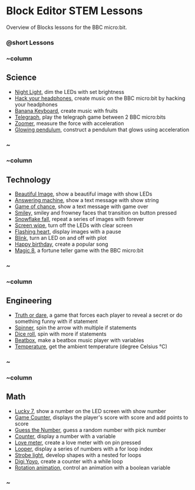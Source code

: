 # Block Editor STEM Lessons

Overview of Blocks lessons for the BBC micro:bit.

### @short Lessons

### ~column 

## Science

* [Night Light](/lessons/night-light), dim the LEDs with set brightness
* [Hack your headphones](/projects/hack-your-headphones), create music on the BBC micro:bit by hacking your headphones
* [Banana Keyboard](/projects/banana-keyboard), create music with fruits
* [Telegraph](/projects/telegraph), play the telegraph game between 2 BBC micro:bits
* [Zoomer](/lessons/zoomer), measure the force with acceleration
* [Glowing pendulum](/lessons/glowing-pendulum), construct a pendulum that glows using acceleration

### ~

### ~column 

## Technology

* [Beautiful Image](/lessons/beautiful-image), show a beautiful image with show LEDs
* [Answering machine](/lessons/answering-machine), show a text message with show string
* [Game of chance](/lessons/game-of-chance), show a text message with game over
* [Smiley,](/lessons/smiley) smiley and frowney faces that transition on button pressed
* [Snowflake fall](/lessons/snowflake-fall), repeat a series of images with forever
* [Screen wipe](/lessons/screen-wipe), turn off the LEDs with clear screen
* [Flashing heart](/lessons/flashing-heart), display images with a pause
* [Blink](/lessons/blink), turn an LED on and off with plot
* [Happy birthday](/lessons/happy-birthday), create a popular song
* [Magic 8](/lessons/magic-8), a fortune teller game with the BBC micro:bit

### ~

### ~column 

## Engineering

* [Truth or dare](/lessons/truth-or-dare), a game that forces each player to reveal a secret or do something funny with if statement
* [Spinner](/lessons/spinner), spin the arrow with multiple if statements
* [Dice roll](/lessons/dice-roll), spin with more if statements
* [Beatbox](/lessons/classic-beatbox), make a beatbox music player with variables
* [Temperature](/lessons/temperature), get the ambient temperature (degree Celsius °C)

### ~

### ~column 

## Math

* [Lucky 7](/lessons/lucky-7), show a number on the LED screen with show number
* [Game Counter](/lessons/game-counter), displays the player's score with score and add points to score
* [Guess the Number](/lessons/guess-the-number),  guess a random number with pick number
* [Counter](/lessons/counter), display a number with a variable
* [Love meter](/lessons/love-meter), create a love meter with on pin pressed
* [Looper](/lessons/looper), display a series of numbers with a for loop index
* [Strobe light](/lessons/strobe-light), develop shapes with a nested for loops
* [Digi Yoyo](/lessons/digi-yoyo), create a counter with a while loop
* [Rotation animation](/lessons/rotation-animation), control an animation with a boolean variable

### ~

